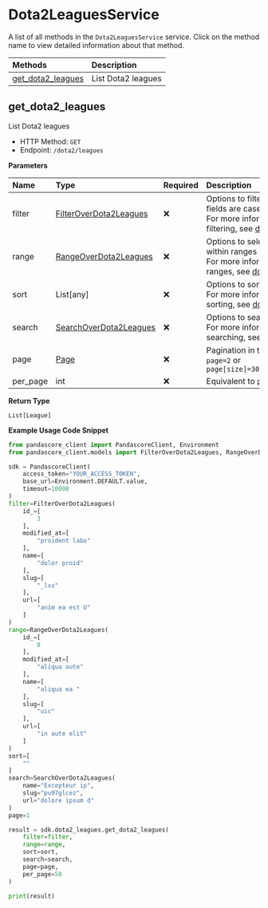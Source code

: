 # Dota2LeaguesService

A list of all methods in the `Dota2LeaguesService` service. Click on the method name to view detailed information about that method.

| Methods                                 | Description        |
| :-------------------------------------- | :----------------- |
| [get_dota2_leagues](#get_dota2_leagues) | List Dota2 leagues |

## get_dota2_leagues

List Dota2 leagues

- HTTP Method: `GET`
- Endpoint: `/dota2/leagues`

**Parameters**

| Name     | Type                                                          | Required | Description                                                                                                                                         |
| :------- | :------------------------------------------------------------ | :------- | :-------------------------------------------------------------------------------------------------------------------------------------------------- |
| filter   | [FilterOverDota2Leagues](../models/FilterOverDota2Leagues.md) | ❌       | Options to filter results. String fields are case sensitive <br/>For more information on filtering, see [docs](/docs/filtering-and-sorting#filter). |
| range    | [RangeOverDota2Leagues](../models/RangeOverDota2Leagues.md)   | ❌       | Options to select results within ranges <br/>For more information on ranges, see [docs](/docs/filtering-and-sorting#range).                         |
| sort     | List[any]                                                     | ❌       | Options to sort results <br/>For more information on sorting, see [docs](/docs/filtering-and-sorting#sort).                                         |
| search   | [SearchOverDota2Leagues](../models/SearchOverDota2Leagues.md) | ❌       | Options to search results <br/>For more information on searching, see [docs](/docs/filtering-and-sorting#search).                                   |
| page     | [Page](../models/Page.md)                                     | ❌       | Pagination in the form of `page=2` or `page[size]=30&page[number]=2`                                                                                |
| per_page | int                                                           | ❌       | Equivalent to `page[size]`                                                                                                                          |

**Return Type**

`List[League]`

**Example Usage Code Snippet**

```python
from pandascore_client import PandascoreClient, Environment
from pandascore_client.models import FilterOverDota2Leagues, RangeOverDota2Leagues, SearchOverDota2Leagues

sdk = PandascoreClient(
    access_token="YOUR_ACCESS_TOKEN",
    base_url=Environment.DEFAULT.value,
    timeout=10000
)
filter=FilterOverDota2Leagues(
    id_=[
        3
    ],
    modified_at=[
        "proident labo"
    ],
    name=[
        "dolor proid"
    ],
    slug=[
        "_lxx"
    ],
    url=[
        "anim ea est U"
    ]
)
range=RangeOverDota2Leagues(
    id_=[
        8
    ],
    modified_at=[
        "aliqua aute"
    ],
    name=[
        "aliqua ea "
    ],
    slug=[
        "uic"
    ],
    url=[
        "in aute elit"
    ]
)
sort=[
    ""
]
search=SearchOverDota2Leagues(
    name="Excepteur ip",
    slug="pu97glcez",
    url="dolore ipsum d"
)
page=1

result = sdk.dota2_leagues.get_dota2_leagues(
    filter=filter,
    range=range,
    sort=sort,
    search=search,
    page=page,
    per_page=50
)

print(result)
```

<!-- This file was generated by liblab | https://liblab.com/ -->
